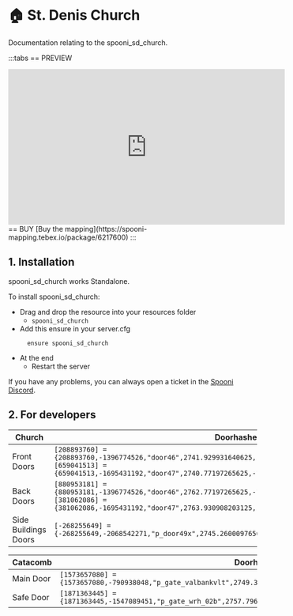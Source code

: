 # 🏠 St. Denis Church
Documentation relating to the spooni_sd_church.

:::tabs
== PREVIEW
<iframe width="560" height="315" src="https://www.youtube.com/embed/_Xub-jivqwE?si=Zv5gh_xhPprgqJca" frameborder="0" allow="accelerometer; autoplay; clipboard-write; encrypted-media; gyroscope; picture-in-picture; web-share" referrerpolicy="strict-origin-when-cross-origin" allowfullscreen></iframe>
== BUY
[Buy the mapping](https://spooni-mapping.tebex.io/package/6217600)
:::

## 1. Installation
spooni_sd_church works Standalone.  

To install spooni_sd_church:
- Drag and drop the resource into your resources folder
  - `spooni_sd_church`
- Add this ensure in your server.cfg
  ```
    ensure spooni_sd_church
  ```
- At the end
  - Restart the server

If you have any problems, you can always open a ticket in the [Spooni Discord](https://discord.gg/spooni).

## 2. For developers
| Church                    | Doorhashes
|---------------------------|----------------------------------------------------------------------------------|
| Front Doors               | `[208893760] = {208893760,-1396774526,"door46",2741.929931640625,-1263.373046875,49.95296478271484}` <br> `[659041513] = {659041513,-1695431192,"door47",2740.77197265625,-1265.0340576171875,49.95296478271484}`
| Back Doors                | `[880953181] = {880953181,-1396774526,"door46",2762.77197265625,-1280.3199462890625,47.10673141479492}` <br> `[381062086] = {381062086,-1695431192,"door47",2763.930908203125,-1278.657958984375,47.10673141479492}`
| Side Buildings Doors      | `[-268255649] = {-268255649,-2068542271,"p_door49x",2745.260009765625,-1289.469970703125,47.20999908447265}`

| Catacomb                  | Doorhashes
|---------------------------|----------------------------------------------------------------------------------|
| Main Door                 | `[1573657080] = {1573657080,-790938048,"p_gate_valbankvlt",2749.35009765625,-1264.3548583984375,40.29071044921875}`
| Safe Door                 | `[1871363445] = {1871363445,-1547089451,"p_gate_wrh_02b",2757.796142578125,-1267.3580322265625,39.55951309204101}`
